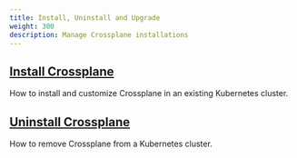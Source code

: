 ```yaml
---
title: Install, Uninstall and Upgrade
weight: 300
description: Manage Crossplane installations
---
```


## [Install Crossplane](install/)
How to install and customize Crossplane in an existing Kubernetes cluster.

## [Uninstall Crossplane](uninstall/)
How to remove Crossplane from a Kubernetes cluster.
